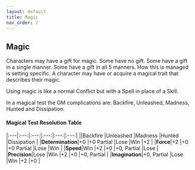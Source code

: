 ```yaml
---
layout: default
title: Magic
nav_order: 7
---
```

## Magic

Characters may have a gift for magic. Some have no gift. Some have a gift in a single manner. Some have a gift in all 5 manners. How this is managed is setting specific. A character may have or acquire a magical trait that describes their magic.

Using magic is like a normal Conflict but with a Spell in place of a Skill.

In a magical test the GM complications are: Backfire, Unleashed, Madness, Hunted and Dissipation.

#### Magical Test Resolution Table

|:---|:---:|:---:|:---:|:---:|:---:|
||Backfire |Unleashed |Madness |Hunted |Dissipation |
|**Determination**|+0 |+0 Partial |Lose |Win |+2 |
|**Force**|+2 |+0 |+0 Partial |Lose |Win |
|**Speed**|Win |+2 |+0 |+0, Partial |Lose |
|**Precision**|Lose |Win |+2 |+0 |+0, Partial |
|**Imagination**|+0, Partial |Lose |Win |+2 |+0 |

